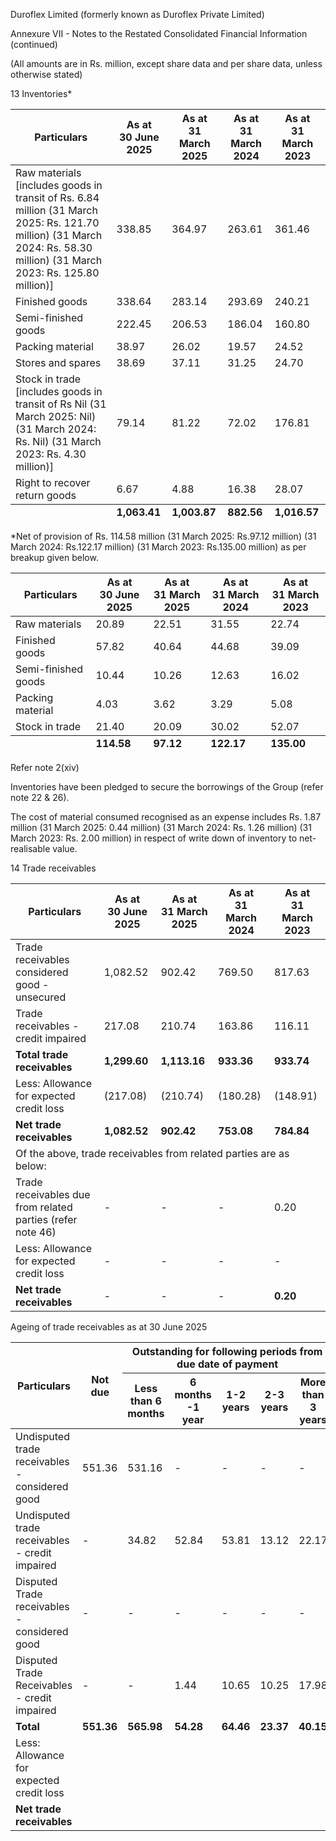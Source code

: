 Duroflex Limited (formerly known as Duroflex Private Limited)

Annexure VII - Notes to the Restated Consolidated Financial Information (continued)

(All amounts are in Rs. million, except share data and per share data, unless otherwise stated)

13 Inventories*

<table><thead><tr><th>Particulars</th><th>As at<br>30 June 2025</th><th>As at<br>31 March 2025</th><th>As at<br>31 March 2024</th><th>As at<br>31 March 2023</th></tr></thead><tbody><tr><td>Raw materials [includes goods in transit of Rs. 6.84 million (31 March 2025: Rs. 121.70 million) (31 March 2024: Rs. 58.30 million) (31 March 2023: Rs. 125.80 million)]</td><td>338.85</td><td>364.97</td><td>263.61</td><td>361.46</td></tr><tr><td>Finished goods</td><td>338.64</td><td>283.14</td><td>293.69</td><td>240.21</td></tr><tr><td>Semi-finished goods</td><td>222.45</td><td>206.53</td><td>186.04</td><td>160.80</td></tr><tr><td>Packing material</td><td>38.97</td><td>26.02</td><td>19.57</td><td>24.52</td></tr><tr><td>Stores and spares</td><td>38.69</td><td>37.11</td><td>31.25</td><td>24.70</td></tr><tr><td>Stock in trade [includes goods in transit of Rs Nil (31 March 2025: Nil) (31 March 2024: Rs. Nil) (31 March 2023: Rs. 4.30 million)]</td><td>79.14</td><td>81.22</td><td>72.02</td><td>176.81</td></tr><tr><td>Right to recover return goods</td><td>6.67</td><td>4.88</td><td>16.38</td><td>28.07</td></tr></tbody><tfoot><tr><td></td><td><strong>1,063.41</strong></td><td><strong>1,003.87</strong></td><td><strong>882.56</strong></td><td><strong>1,016.57</strong></td></tr></tfoot></table>

*Net of provision of Rs. 114.58 million (31 March 2025: Rs.97.12 million) (31 March 2024: Rs.122.17 million) (31 March 2023: Rs.135.00 million) as per breakup given below.

<table><thead><tr><th>Particulars</th><th>As at<br>30 June 2025</th><th>As at<br>31 March 2025</th><th>As at<br>31 March 2024</th><th>As at<br>31 March 2023</th></tr></thead><tbody><tr><td>Raw materials</td><td>20.89</td><td>22.51</td><td>31.55</td><td>22.74</td></tr><tr><td>Finished goods</td><td>57.82</td><td>40.64</td><td>44.68</td><td>39.09</td></tr><tr><td>Semi-finished goods</td><td>10.44</td><td>10.26</td><td>12.63</td><td>16.02</td></tr><tr><td>Packing material</td><td>4.03</td><td>3.62</td><td>3.29</td><td>5.08</td></tr><tr><td>Stock in trade</td><td>21.40</td><td>20.09</td><td>30.02</td><td>52.07</td></tr></tbody><tfoot><tr><td></td><td><strong>114.58</strong></td><td><strong>97.12</strong></td><td><strong>122.17</strong></td><td><strong>135.00</strong></td></tr></tfoot></table>

Refer note 2(xiv)

Inventories have been pledged to secure the borrowings of the Group (refer note 22 & 26).

The cost of material consumed recognised as an expense includes Rs. 1.87 million (31 March 2025: 0.44 million) (31 March 2024: Rs. 1.26 million) (31 March 2023: Rs. 2.00 million) in respect of write down of inventory to net-realisable value.

14 Trade receivables

<table><thead><tr><th>Particulars</th><th>As at<br>30 June 2025</th><th>As at<br>31 March 2025</th><th>As at<br>31 March 2024</th><th>As at<br>31 March 2023</th></tr></thead><tbody><tr><td>Trade receivables considered good - unsecured</td><td>1,082.52</td><td>902.42</td><td>769.50</td><td>817.63</td></tr><tr><td>Trade receivables - credit impaired</td><td>217.08</td><td>210.74</td><td>163.86</td><td>116.11</td></tr><tr><td><strong>Total trade receivables</strong></td><td><strong>1,299.60</strong></td><td><strong>1,113.16</strong></td><td><strong>933.36</strong></td><td><strong>933.74</strong></td></tr><tr><td>Less: Allowance for expected credit loss</td><td>(217.08)</td><td>(210.74)</td><td>(180.28)</td><td>(148.91)</td></tr><tr><td><strong>Net trade receivables</strong></td><td><strong>1,082.52</strong></td><td><strong>902.42</strong></td><td><strong>753.08</strong></td><td><strong>784.84</strong></td></tr><tr><td colspan="5">Of the above, trade receivables from related parties are as below:</td></tr><tr><td>Trade receivables due from related parties (refer note 46)</td><td>-</td><td>-</td><td>-</td><td>0.20</td></tr><tr><td>Less: Allowance for expected credit loss</td><td>-</td><td>-</td><td>-</td><td>-</td></tr><tr><td><strong>Net trade receivables</strong></td><td>-</td><td>-</td><td>-</td><td><strong>0.20</strong></td></tr></tbody></table>

Ageing of trade receivables as at 30 June 2025

<table><thead><tr><th rowspan="2">Particulars</th><th rowspan="2">Not due</th><th colspan="5">Outstanding for following periods from due date of payment</th><th rowspan="2">Total</th></tr><tr><th>Less than 6 months</th><th>6 months -1 year</th><th>1-2 years</th><th>2-3 years</th><th>More than 3 years</th></tr></thead><tbody><tr><td>Undisputed trade receivables - considered good</td><td>551.36</td><td>531.16</td><td>-</td><td>-</td><td>-</td><td>-</td><td>1,082.52</td></tr><tr><td>Undisputed trade receivables - credit impaired</td><td>-</td><td>34.82</td><td>52.84</td><td>53.81</td><td>13.12</td><td>22.17</td><td>176.76</td></tr><tr><td>Disputed Trade receivables - considered good</td><td>-</td><td>-</td><td>-</td><td>-</td><td>-</td><td>-</td><td>-</td></tr><tr><td>Disputed Trade Receivables - credit impaired</td><td>-</td><td>-</td><td>1.44</td><td>10.65</td><td>10.25</td><td>17.98</td><td>40.32</td></tr><tr><td><strong>Total</strong></td><td><strong>551.36</strong></td><td><strong>565.98</strong></td><td><strong>54.28</strong></td><td><strong>64.46</strong></td><td><strong>23.37</strong></td><td><strong>40.15</strong></td><td><strong>1,299.60</strong></td></tr><tr><td>Less: Allowance for expected credit loss</td><td></td><td></td><td></td><td></td><td></td><td></td><td>(217.08)</td></tr><tr><td><strong>Net trade receivables</strong></td><td></td><td></td><td></td><td></td><td></td><td></td><td><strong>1,082.52</strong></td></tr></tbody></table>